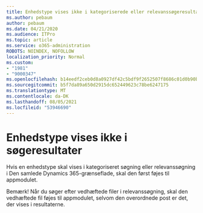 ```yaml
---
title: Enhedstype vises ikke i kategoriserede eller relevanssøgeresultater i Dynamics 365 Unified Interface
ms.author: pebaum
author: pebaum
ms.date: 04/21/2020
ms.audience: ITPro
ms.topic: article
ms.service: o365-administration
ROBOTS: NOINDEX, NOFOLLOW
localization_priority: Normal
ms.custom:
- "1981"
- "9000347"
ms.openlocfilehash: b14eedf2ceb0d8a0927df42c5bdf9f2652507f8686c01d0b90b6479ee2e4f062
ms.sourcegitcommit: b5f7da89a650d2915dc652449623c78be6247175
ms.translationtype: MT
ms.contentlocale: da-DK
ms.lasthandoff: 08/05/2021
ms.locfileid: "53946690"
---
```

# <a name="entity-type-not-showing-in-search-results"></a>Enhedstype vises ikke i søgeresultater

Hvis en enhedstype skal vises i kategoriseret søgning eller relevanssøgning i Den samlede Dynamics 365-grænseflade, skal den først føjes til appmodulet.

Bemærk! Når du søger efter vedhæftede filer i relevanssøgning, skal den vedhæftede fil føjes til appmodulet, selvom den overordnede post er det, der vises i resultaterne.
